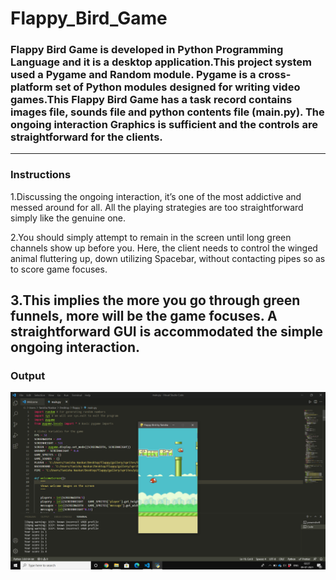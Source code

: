 # Flappy_Bird_Game
### Flappy Bird Game is developed in Python Programming Language and it is a desktop application.This project system used a Pygame and Random module. Pygame is a cross-platform set of Python modules designed for writing video games.This Flappy Bird Game has a task record contains images file, sounds file and python contents file (main.py). The ongoing interaction Graphics is sufficient and the controls are straightforward for the clients.
---
### Instructions
1.Discussing the ongoing interaction, it’s one of the most addictive and messed around for all. All the playing strategies are too straightforward simply like the genuine one.

2.You should simply attempt to remain in the screen until long green channels show up before you. Here, the client needs to control the winged animal fluttering up, down utilizing Spacebar, without contacting pipes so as to score game focuses.

3.This implies the more you go through green funnels, more will be the game focuses. A straightforward GUI is accommodated the simple ongoing interaction.
---
### Output
![Screenshot](flappy_proof.png)
